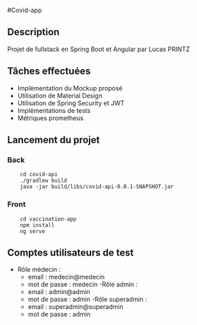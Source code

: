#Covid-app

## Description
Projet de fullstack en Spring Boot et Angular par Lucas PRINTZ

## Tâches effectuées
- Implémentation du Mockup proposé
- Utilisation de Material Design
- Utilisation de Spring Security et JWT
- Implémentations de tests
- Métriques prometheus

## Lancement du projet

### Back
```
    cd covid-api
    ./gradlew build
    java -jar build/libs/covid-api-0.0.1-SNAPSHOT.jar
```

### Front
```
    cd vaccination-app
    npm install
    ng serve
```

## Comptes utilisateurs de test
- Rôle médecin :
    - email : medecin@medecin
    - mot de passe : medecin
-Rôle admin :
    - email : admin@admin
    - mot de passe : admin
-Rôle superadmin :
    - email : superadmin@superadmin
    - mot de passe : admin


